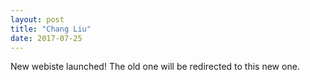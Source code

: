 ```yaml
---
layout: post
title: "Chang Liu"
date: 2017-07-25
---
```

New webiste launched! The old one will be redirected to this new one.